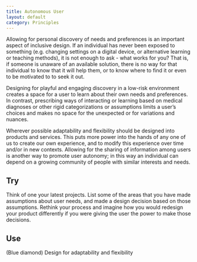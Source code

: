```yaml
---
title: Autonomous User
layout: default
category: Principles
---
```


Allowing for personal discovery of needs and preferences is an important aspect of inclusive design. If an individual has never been exposed to something (e.g. changing settings on a digital device, or alternative learning or teaching methods), it is not enough to ask - what works for you? That is, if someone is unaware of an available solution, there is no way for that individual to know that it will help them, or to know where to find it or even to be motivated to to seek it out.

Designing for playful and engaging discovery in a low-risk environment creates a space for a user to learn about their own needs and preferences. In contrast, prescribing ways of interacting or learning based on medical diagnoses or other rigid categorizations or assumptions limits a user’s choices and makes no space for the unexpected or for variations and nuances.

Wherever possible adaptability and flexibility should be designed into products and services. This puts more power into the hands of any one of us to create our own experience, and to modify this experience over time and/or in new contexts. Allowing for the sharing of information among users is another way to promote user autonomy; in this way an individual can depend on a growing community of people with similar interests and needs.

## Try
Think of one your latest projects. List some of the areas that you have made assumptions about user needs, and made a design decision based on those assumptions. Rethink your process and imagine how you would redesign your product differently if you were giving the user the power to make those decisions.

## Use
(Blue diamond) Design for adaptability and flexibility
